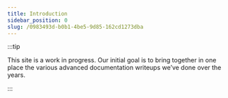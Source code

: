 ```yaml
---
title: Introduction
sidebar_position: 0
slug: /0983493d-b0b1-4be5-9d85-162cd1273dba
---
```




:::tip

This site is a work in progress. Our initial goal is to bring together in one place the various advanced documentation writeups we’ve done over the years.

:::



